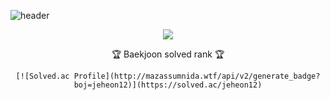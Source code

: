 ![header](https://capsule-render.vercel.app/api?type=waving&color=gradient&height=200&section=header&text=Hi!&fontSize=90)

<div align=center>
  <img src="https://github-readme-stats.vercel.app/api?username=jeheonee&show_icons=true">
</div>

<div align="center">
	<p>🏆 Baekjoon solved rank 🏆</p>
	
	[![Solved.ac Profile](http://mazassumnida.wtf/api/v2/generate_badge?boj=jeheon12)](https://solved.ac/jeheon12)
</div>


<!--
**jeheonee/jeheonee** is a ✨ _special_ ✨ repository because its `README.md` (this file) appears on your GitHub profile.

Here are some ideas to get you started:

- 🔭 I’m currently working on ...
- 🌱 I’m currently learning ...
- 👯 I’m looking to collaborate on ...
- 🤔 I’m looking for help with ...
- 💬 Ask me about ...
- 📫 How to reach me: ...
- 😄 Pronouns: ...
- ⚡ Fun fact: ...
-->
